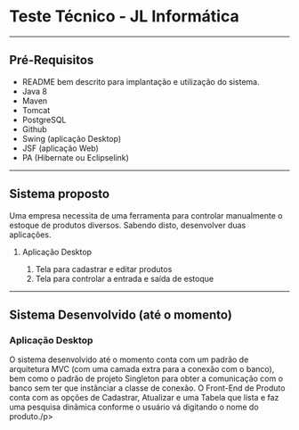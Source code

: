 <h1> Teste Técnico - JL Informática </h1>

  <hr></hr>
  
  <h2>Pré-Requisitos</h2>
  <ul>
    <li>README bem descrito para implantação e utilização do sistema.</li>
    <li>Java 8</li>
    <li>Maven</li>
    <li>Tomcat</li>
    <li>PostgreSQL</li>
    <li>Github</li>
    <li>Swing (aplicação Desktop)</li>
    <li>JSF (aplicação Web)</li>
    <li>PA (Hibernate ou Eclipselink)</li>
  </ul>
  
  <hr></hr>

  <h2>Sistema proposto</h2>
  <p>Uma empresa necessita de uma ferramenta para controlar manualmente o estoque de
  produtos diversos. Sabendo disto, desenvolver duas aplicações.</p>
  <ol>
    <li>Aplicação Desktop</li>
      <ol>
        <li>Tela para cadastrar e editar produtos</li>
        <li>Tela para controlar a entrada e saída de estoque</li>
      </ol>
  </ol>
  
  <hr></hr>

  <h2>Sistema Desenvolvido (até o momento)</h2>
  <h3>Aplicação Desktop</h3>
  <p>O sistema desenvolvido até o momento conta com um padrão de arquitetura MVC (com uma camada extra para a conexão com o banco),
  bem como o padrão de projeto Singleton para obter a comunicação com o banco sem ter que instânciar a classe de conexão.
  O Front-End de Produto conta com as opções de Cadastrar, Atualizar e uma Tabela que lista e faz uma pesquisa dinâmica conforme o
  usuário vá digitando o nome do produto./p>
